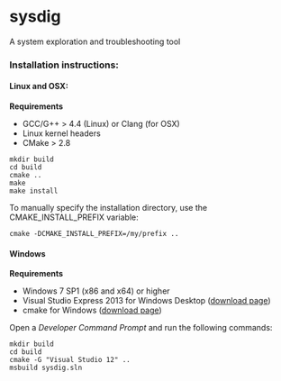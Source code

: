 sysdig
======

A system exploration and troubleshooting tool

### Installation instructions:

#### Linux and OSX:

**Requirements**
* GCC/G++ > 4.4 (Linux) or Clang (for OSX)
* Linux kernel headers
* CMake > 2.8

```
mkdir build
cd build
cmake ..
make
make install
```

To manually specify the installation directory, use the CMAKE_INSTALL_PREFIX variable:

```
cmake -DCMAKE_INSTALL_PREFIX=/my/prefix ..
```

#### Windows

**Requirements**
* Windows 7 SP1 (x86 and x64) or higher
* Visual Studio Express 2013 for Windows Desktop ([download page](http://www.visualstudio.com/downloads/download-visual-studio-vs#d-express-windows-desktop))
* cmake for Windows ([download page](http://www.cmake.org/cmake/resources/software.html))

Open a _Developer Command Prompt_ and run the following commands:

````
mkdir build
cd build
cmake -G "Visual Studio 12" ..
msbuild sysdig.sln
````
